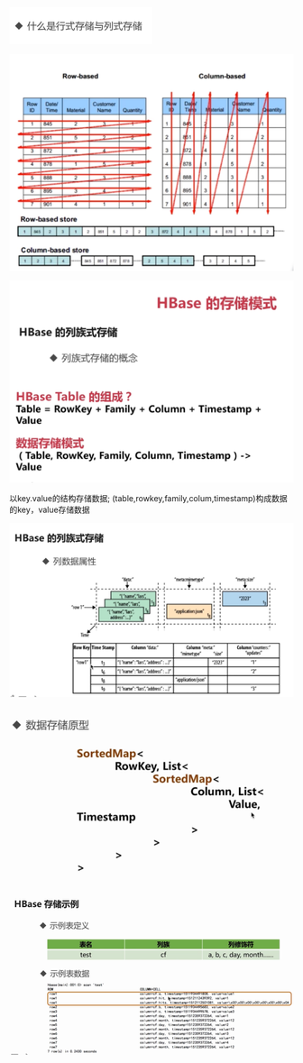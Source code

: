 ![](../md/img/ggzhangxiaochao/1298744-20180625210757833-1292969937.png)

![](../md/img/ggzhangxiaochao/1298744-20180625210740029-335779227.png)

![](../md/img/ggzhangxiaochao/1298744-20180625211825862-2052700835.png)

以key.value的结构存储数据; (table,rowkey,family,colum,timestamp)构成数据的key，value存储数据

![](../md/img/ggzhangxiaochao/1298744-20180625212200651-394401136.png)

![](../md/img/ggzhangxiaochao/1298744-20180625212255663-623321643.png)

![](../md/img/ggzhangxiaochao/1298744-20180625212511676-496392854.png)

